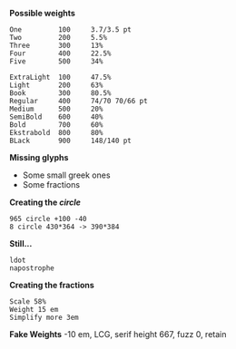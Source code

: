 **Possible weights**
```
One         100		3.7/3.5 pt		
Two         200		5.5%		
Three       300		13%		
Four        400		22.5%	
Five        500		34%		

ExtraLight  100		47.5%	
Light       200		63%
Book        300		80.5%
Regular     400		74/70 70/66 pt		
Medium      500		20%
SemiBold    600		40%
Bold        700		60%
Ekstrabold  800		80%
BLack       900		148/140 pt
```

**Missing glyphs**
* Some small greek ones
* Some fractions

**Creating the _circle_**
```
965 circle +100 -40
8 circle 430*364 -> 390*384
```

**Still...**
```
ldot
napostrophe
```

**Creating the fractions**
```
Scale 58%
Weight 15 em
Simplify more 3em
```

**Fake Weights**
-10 em, LCG, serif height 667, fuzz 0, retain
